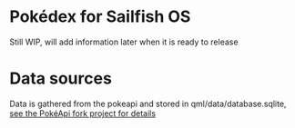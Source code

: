 # Pokédex for Sailfish OS
Still WIP, will add information later when it is ready to release

# Data sources
Data is gathered from the pokeapi and stored in qml/data/database.sqlite, [see the PokéApi fork project for details](https://github.com/HenkKalkwater/harbour-zakmonlijst-data)

